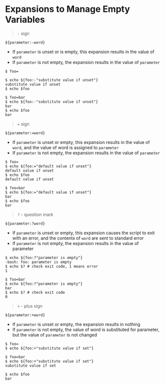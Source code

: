 # Expansions to Manage Empty Variables

> `-` sign

```
${parameter:-word}
```

- If `parameter` is unset or is empty, this expansion results in the value of `word`
- If `parameter` is not empty, the expansion results in the value of `parameter`

```
$ foo=

$ echo ${foo:-"substitute value if unset"}
substitute value if unset
$ echo $foo

$ foo=bar
$ echo ${foo:-"substitute value if unset"}
bar
$ echo $foo
bar
```

> `=` sign

```
${parameter:=word}
```

- If `parameter` is unset or empty, this expansion results in the value of `word`, and the value of word is assigned to `parameter`
- If `parameter` is not empty, the expansion results in the value of `parameter`

```
$ foo=
$ echo ${foo:="default value if unset"}
default value if unset
$ echo $foo
default value if unset

$ foo=bar
$ echo ${foo:="default value if unset"}
bar
$ echo $foo
bar
```

> `?` - question mark

```
${parameter:?word}
```

- If `parameter` is unset or empty, this expansion causes the script to exit with an error, and the contents of `word` are sent to standard error
- If `parameter` is not empty, the expansion results in the value of parameter

```
$ echo ${foo:?"parameter is empty"}
-bash: foo: parameter is empty
$ echo $? # check exit code, 1 means error
1

$ foo=bar
$ echo ${foo:?"parameter is empty"}
bar
$ echo $? # check exit code
0
```

> `+` - plus sign

```
${parameter:+word}
```

- If `parameter` is unset or empty, the expansion results in nothing
- If `parameter` is not empty, the value of word is substituted for parameter, but the value of `parameter` is not changed

```
$ foo=
$ echo ${foo:+"substitute value if set"}

$ foo=bar
$ echo ${foo:+"substitute value if set"}
substitute value if set

$ echo $foo
bar
```
